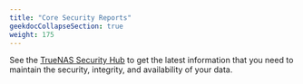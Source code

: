 ```yaml
---
title: "Core Security Reports"
geekdocCollapseSection: true
weight: 175
---
```


See the [TrueNAS Security Hub](https://security.truenas.com/products/truenas-12.0/) to get the latest information that you need to maintain the security, integrity, and availability of your data.
